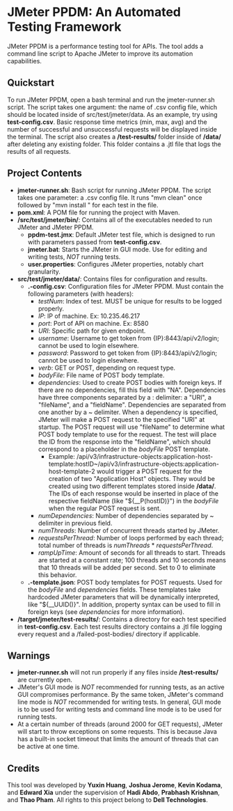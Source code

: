 # **JMeter PPDM**: An Automated Testing Framework
JMeter PPDM is a performance testing tool for APIs. The tool adds a command line script to Apache JMeter to improve its automation capabilities.

## Quickstart
To run JMeter PPDM, open a bash terminal and run the jmeter-runner.sh script. The script takes one argument: the name of .csv config file, which should be located inside of src/test/jmeter/data. As an example, try using **test-config.csv**. Basic response time metrics (min, max, avg) and the number of successful and unsuccessful requests will be displayed inside the terminal. The script also creates a **/test-results/** folder inside of **/data/** after deleting any existing folder. This folder contains a .jtl file that logs the results of all requests.

## Project Contents
- **jmeter-runner.sh**: Bash script for running JMeter PPDM. The script takes one parameter: a .csv config file. It runs "mvn clean" once followed by "mvn install <specified parameters>" for each test in the file.
- **pom.xml**: A POM file for running the project with Maven.
- **/src/test/jmeter/bin/**: Contains all of the executables needed to run JMeter and JMeter PPDM.
    - **ppdm-test.jmx**: Default JMeter test file, which is designed to run with parameters passed from **test-config.csv**.
    - **jmeter.bat**: Starts the JMeter in GUI mode. Use for editing and writing tests, *NOT* running tests.
    - **user.properties**: Configures JMeter properties, notably chart granularity.
- **src/test/jmeter/data/**: Contains files for configuration and results.
    - **.-config.csv**: Configuration files for JMeter PPDM. Must contain the following parameters (with headers): 
        - *testNum*: Index of test. MUST be unique for results to be logged properly.
        - *IP*: IP of machine. 
        Ex: 10.235.46.217
        - *port*: Port of API on machine. 
        Ex: 8580
        - *URI*: Specific path for given endpoint.
        - *username*: Username to get token from {IP}:8443/api/v2/login; cannot be used to login elsewhere.
        - *password*: Password to get token from {IP}:8443/api/v2/login; cannot be used to login elsewhere.
        - *verb*: GET or POST, depending on request type.
        - *bodyFile*: File name of POST body template.
        - *dependencies*: Used to create POST bodies with foreign keys. If there are no dependencies, fill this field with "NA". Dependencies have three components separated by a : delimiter: a "URI", a "fileName", and a "fieldName". Dependencies are separated from one another by a ~ delimiter. When a dependency is specified, JMeter will make a POST request to the specified "URI" at startup. The POST request will use "fileName" to determine what POST body template to use for the request. The test will place the ID from the response into the "fieldName", which should correspond to a placeholder in the *bodyFile* POST template.
            - Example: /api/v3/infrastructure-objects:application-host-template:hostID~/api/v3/infrastructure-objects:application-host-template-2 would trigger a POST request for the creation of two "Application Host" objects. They would be created using two different templates stored inside **/data/**. The IDs of each response would be inserted in place of the respective fieldName (like "${__P(hostID)}") in the *bodyFile* when the regular POST request is sent.
        - *numDependencies*: Number of dependencies separated by ~ delimiter in previous field.
        - *numThreads*: Number of concurrent threads started by JMeter.
        - *requestsPerThread*: Number of loops performed by each thread; total number of threads is *numThreads* * *requestsPerThread*.
        - *rampUpTime*: Amount of seconds for all threads to start. Threads are started at a constant rate; 100 threads and 10 seconds means that 10 threads will be added per second. Set to 0 to eliminate this behavior.
    - **.-template.json**: POST body templates for POST requests. Used for the *bodyFile* and *dependencies* fields. These templates take hardcoded JMeter parameters that will be dynamically interpreted, like "${__UUID()}". In addition, property syntax can be used to fill in foreign keys (see *dependencies* for more information).
- **/target/jmeter/test-results/**: Contains a directory for each test specified in **test-config.csv**. Each test results directory contains a .jtl file logging every request and a /failed-post-bodies/ directory if applicable.

## Warnings
- **jmeter-runner.sh** will not run properly if any files inside **/test-results/** are currently open.
- JMeter's GUI mode is *NOT* recommended for running tests, as an active GUI compromises performance. By the same token, JMeter's command line mode is *NOT* recommended for writing tests. In general, GUI mode is to be used for writing tests and command line mode is to be used for running tests.
- At a certain number of threads (around 2000 for GET requests), JMeter will start to throw exceptions on some requests. This is because Java has a built-in socket timeout that limits the amount of threads that can be active at one time.

## Credits
This tool was developed by **Yuxin Huang**, **Joshua Jerome**, **Kevin Kodama**, and **Edward Xia** under the supervision of **Hadi Abdo**, **Prabhash Krishnan**, and **Thao Pham**. All rights to this project belong to **Dell Technologies**.